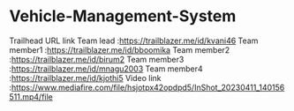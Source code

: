 # Vehicle-Management-System
Trailhead URL link
Team lead    :https://trailblazer.me/id/kvani46
Team member1 :https://trailblazer.me/id/bboomika
Team member2 :https://trailblazer.me/id/birum2
Team member3 :https://trailblazer.me/id/mnagu2003
Team member4 :https://trailblazer.me/id/kjothi5
Video link   :https://www.mediafire.com/file/hsjotpx42opdpd5/InShot_20230411_140156511.mp4/file
